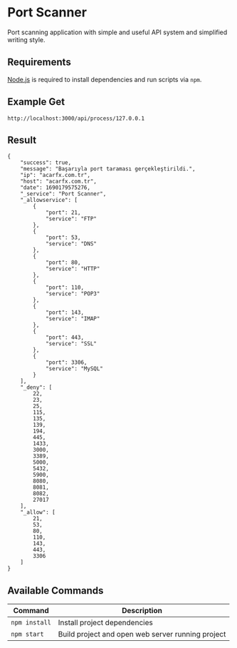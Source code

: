 # Port Scanner
Port scanning application with simple and useful API system and simplified writing style.

## Requirements
[Node.js](https://nodejs.org) is required to install dependencies and run scripts via `npm`.

## Example Get
`http://localhost:3000/api/process/127.0.0.1`

## Result
``` 
{
    "success": true,
    "message": "Başarıyla port taraması gerçekleştirildi.",
    "ip": "acarfx.com.tr",
    "host": "acarfx.com.tr",
    "date": 1690179575276,
    "_service": "Port Scanner",
    "_allowservice": [
        {
            "port": 21,
            "service": "FTP"
        },
        {
            "port": 53,
            "service": "DNS"
        },
        {
            "port": 80,
            "service": "HTTP"
        },
        {
            "port": 110,
            "service": "POP3"
        },
        {
            "port": 143,
            "service": "IMAP"
        },
        {
            "port": 443,
            "service": "SSL"
        },
        {
            "port": 3306,
            "service": "MySQL"
        }
    ],
    "_deny": [
        22,
        23,
        25,
        115,
        135,
        139,
        194,
        445,
        1433,
        3000,
        3389,
        5000,
        5432,
        5900,
        8080,
        8081,
        8082,
        27017
    ],
    "_allow": [
        21,
        53,
        80,
        110,
        143,
        443,
        3306
    ]
}
```

## Available Commands

| Command | Description |
|---------|-------------|
| `npm install` | Install project dependencies |
| `npm start` | Build project and open web server running project |
